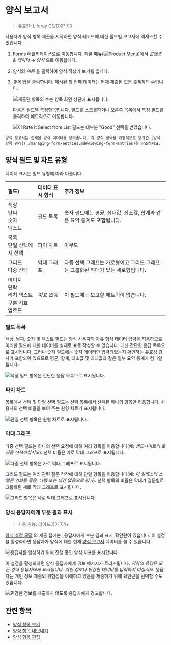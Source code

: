 # 양식 보고서

> 유효한: Liferay CE/DXP 7.3

사용자가 양식 항목 제출을 시작하면 양식 레코드에 대한 필드별 보고서에 액세스할 수 있습니다.

1. Forms 애플리케이션으로 이동합니다. 제품 메뉴(![Product Menu](../../../images/icon-product-menu.png))에서 _콘텐츠 & 데이터_ &rarr; _양식_ 으로 이동합니다.

1. 양식의 _이름_ 을 클릭하여 양식 작성기 보기를 엽니다.

1. _항목_ 탭을 클릭합니다. 제시된 첫 번째 데이터는 현재 제출된 모든 출품작의 수입니다.

   ![제출된 항목의 수는 항목 화면 상단에 표시됩니다.](./form-reports/images/06.png)

   다음은 필드별 측정항목입니다. 필드를 스크롤하거나 오른쪽 목록에서 특정 필드를 클릭하여 메트릭으로 이동합니다.

   ![이 Rate It Select from List 필드는 대부분 "Good" 선택을 받았습니다.](./form-reports/images/01.png)

```{tip}
양식 보고서는 집계된 양식 데이터를 보여줍니다. 각 양식 항목을 개별적으로 보려면 [양식 항목 관리](./managing-form-entries.md#viewing-form-entries)를 참조하세요.
```

## 양식 필드 및 차트 유형

데이터 표시는 필드 유형에 따라 다릅니다.

| 필드)                                                                 | 데이터 표시 형식 | 추가 정보                                         |
|:------------------------------------------------------------------- |:--------- |:--------------------------------------------- |
| 색상<br />날짜<br />숫자<br />텍스트                       | 필드 목록     | 숫자 필드에는 평균, 최대값, 최소값, 합계와 같은 요약 통계도 포함됩니다.    |
| 목록<br />단일 선택에서 선택                                            | 파이 차트     | 아무도                                           |
| 그리드<br />다중 선택                                                | 막대 그래프    | 다중 선택 그래프는 가로형이고 그리드 그래프는 그룹화된 막대가 있는 세로형입니다. |
| 이미지<br />단락<br />리치 텍스트<br />구분 기호<br />업로드 | _지표 없음_   | 이 필드에는 보고할 메트릭이 없습니다.                         |

### 필드 목록

색상, 날짜, 숫자 및 텍스트 필드는 양식 사용자의 자유 형식 데이터 입력을 허용하므로 이러한 필드에 대한 데이터를 실제로 표로 작성할 수 없습니다. 대신 간단한 응답 목록으로 표시됩니다. 그러나 숫자 필드에는 숫자 데이터만 입력되었는지 확인하는 유효성 검사가 포함되어 있으므로 평균, 합계, 최소값 및 최대값과 같은 일부 요약 통계가 컴파일됩니다.

![색상 필드 항목은 간단한 응답 목록으로 표시됩니다.](./form-reports/images/02.png)

### 파이 차트

목록에서 선택 및 단일 선택 필드는 선택 목록에서 선택된 하나의 항목만 허용합니다. 사용자의 선택 비율을 보여 주는 원형 차트가 표시됩니다.

![단일 선택 항목은 원형 차트로 표시됩니다.](./form-reports/images/03.png)

### 막대 그래프

다중 선택 필드는 하나의 선택 요청에 대해 여러 항목을 허용합니다(예: _샌드사이트의 토핑을 선택하십시오_). 선택 비율은 가로 막대 그래프로 표시됩니다.

![다중 선택 항목은 가로 막대 그래프로 표시됩니다.](./form-reports/images/04.png)

그리드 필드는 여러 관련 질문 각각에 대해 단일 항목을 허용합니다(예: _이 실베스터 스탤론 영화를 좋음, 나쁨 또는 의견 없음으로 평가_). 선택 항목의 비율은 막대가 질문별로 그룹화된 세로 막대 그래프로 표시됩니다.

![그리드 항목은 세로 막대 그래프로 표시됩니다.](./form-reports/images/05.png)

### 양식 응답자에게 부분 결과 표시

> 사용 가능: 라이프레이 7.4+

[양식 설정 모달](../creating-and-managing-forms/forms-configuration-reference.md#form-settings) 의 제출 탭에는 _응답자에게 부분 결과 표시_확인란이 있습니다. 이 설정을 활성화하면 응답자가 양식에 대한 현재 [양식 보고서](../sharing-forms-and-managing-submissions/form-reports.md) 데이터를 볼 수 있습니다.

![응답자를 형성하기 위해 진행 중인 양식 지표를 표시합니다.](./form-reports/images/10.png)

이 설정을 활성화하면 양식 응답자에게 _정보_ 메시지가 트리거됩니다. _귀하의 응답은 모든 양식 응답자에게 표시됩니다. 개인 정보나 민감한 데이터를 입력하지 마십시오._ 응답자는 개인 정보 제출의 위험성을 이해하고 있음을 제출하기 위해 확인란을 선택할 수도 있습니다.

![민감한 정보를 제출하지 않도록 응답자에게 경고합니다.](./form-reports/images/08.png)

## 관련 항목

* [양식 항목 보기](./managing-form-entries.md#viewing-form-entries)
* [양식 항목 내보내기](./managing-form-entries.md#exporting-form-entries)
* [양식 항목 편집](./managing-form-entries.md#editing-form-entries)
